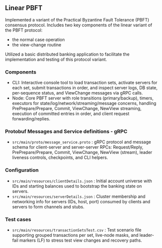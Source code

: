 ## Linear PBFT

Implemented a variant of the Practical Byzantine
Fault Tolerance (PBFT) consensus protocol. Includes two
key components of the linear variant of the PBFT protocol: 
- the normal case operation
- the view-change routine

Utilized a basic distributed banking application to facilitate the implementation and testing of
this protocol variant.

### Components
- CLI: Interactive console tool to load transaction sets, activate servers for each set, submit transactions in order, and inspect server logs, DB state, per-sequence status, and ViewChange messages via gRPC calls.
- Node: Core PBFT server with role transitions (primary/backup), timers, executors for state/log/network/streaming/message concerns, handling PrePrepare/Prepare, Commit, ViewChange, NewView streaming, execution of committed entries in order, and client request forwarding/replies.

### Protobuf Messages and Service definitions - gRPC
- `src/main/proto/message_service.proto` : gRPC protocol and message schema for client-server and server-server RPCs: Request/Reply, PrePrepare/Prepare, Commit, ViewChange, NewView (stream), leader liveness controls, checkpoints, and CLI helpers.

### Configuration
- `src/main/resources/clientDetails.json` : Initial account universe with IDs and starting balances used to bootstrap the banking state on servers.
- `src/main/resources/serverDetails.json` : Cluster membership and networking info for servers (IDs, host, port) consumed by clients and servers to form channels and stubs.

### Test cases
- `src/main/resources/transactionSetsTest.csv` : Test scenario file supporting grouped transactions per set, live-node masks, and leader-fail markers (LF) to stress test view changes and recovery paths.
